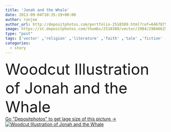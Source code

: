 ```yaml
---
title: 'Jonah and the Whale'
date: 2013-09-04T10:35:19+00:00
author: ronjoe
author_url: http://depositphotos.com/portfolio-2510389.html?ref=64678756
image: https://st.depositphotos.com/thumbs/2510389/vector/2984/29846625/api_thumb_450.jpg?forcejpeg=true
type: "post"
tags: ['vector' ,'religion' ,'literature' ,'faith' ,'tale' ,'fiction' ,'story' ,'fable' ,'religious' ,'whale' ,'the' ,'belief' ,'storey' ,'and' ,'anecdote' ,'stories' ,'fictional' ,'rhyme' ,'jonah' ,'fairy tale' ,'old testament' ,'fictional character' ,'bible story' ,'tall tale' ,'art parts' ,'artparts' ,'childrens literature' ,'mother goose' ,'mother goose rhyme' ,'jonah and the whale' ,'belly of the whale' ]
categories: 
  - story
---
```

<div aling="center">
            <font size="60"> Woodcut Illustration of Jonah and the Whale</font>   
</div>
<div>
    <a href='https://depositphotos.com/29846625/stock-illustration-jonah-and-the-whale.html?ref=64678756' target=_blank > Go "Depositphotos" to get lage size of this picture ->
        <img href='https://depositphotos.com/29846625/stock-illustration-jonah-and-the-whale.html?ref=64678756' src='https://st.depositphotos.com/2510389/2984/v/950/depositphotos_29846625-stock-illustration-jonah-and-the-whale.jpg?forcejpeg=true' alt='Woodcut Illustration of Jonah and the Whale' >
    </a>
</div>
